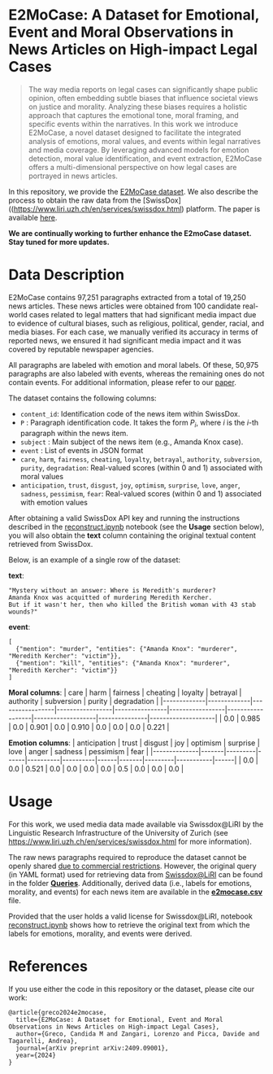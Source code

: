 # E2MoCase: A Dataset for Emotional, Event and Moral Observations in News Articles on High-impact Legal Cases

> The way media reports on legal cases can significantly shape public opinion, often embedding subtle biases that influence societal views on justice and morality. Analyzing these biases requires a holistic approach that captures the emotional tone, moral framing, and specific events within the narratives.
In this work we introduce E2MoCase, a novel dataset designed to facilitate the integrated analysis of emotions, moral values, and events within legal narratives and media coverage.  By leveraging advanced models for emotion detection, moral value identification, and event extraction, E2MoCase offers a multi-dimensional perspective on how legal cases are portrayed in news articles.


In this repository, we provide the [E2MoCase dataset](https://arxiv.org/abs/2409.09001). We also describe the process to obtain the raw data from the [SwissDox]((https://www.liri.uzh.ch/en/services/swissdox.html) platform. The paper is available [here](https://arxiv.org/abs/2409.09001).

**We are continually working to further enhance the E2moCase dataset. Stay tuned for more updates.**


# Data Description

E2MoCase contains 97,251 paragraphs extracted from a total of 19,250 news articles. These news articles were obtained from 100 candidate real-world cases related to legal matters that had significant media impact due to evidence of cultural biases, such as religious, political, gender, racial, and media biases. For each case, we manually verified its accuracy
in terms of reported news, we ensured it had significant media impact and it was covered by reputable
newspaper agencies.

All paragraphs are labeled with emotion and moral labels. Of these, 50,975 paragraphs are also labeled with events, whereas the remaining ones do not contain events. For additional information, please refer to our [paper](https://arxiv.org/abs/2409.09001).


The dataset contains the following columns:


- `content_id`: Identification code of the news item within SwissDox.
- `P` : Paragraph identification code. It takes the form $P_i$, where $i$ is the $i$-th paragraph within the news item.
- `subject` :  Main subject of the news item (e.g., Amanda Knox case).
- `event` : List of events in JSON format
- `care`, `harm`, `fairness`, `cheating`, `loyalty`, `betrayal`, `authority`, `subversion`, `purity`, `degradation`: Real-valued scores (within 0 and 1) associated with moral values  
- `anticipation`, `trust`, `disgust`, `joy`, `optimism`, `surprise`, `love`, `anger`, `sadness`, `pessimism`, `fear`: Real-valued scores (within 0 and 1) associated with emotion values

After obtaining a valid SwissDox API key and running the instructions described in the [reconstruct.ipynb](reconstruct.ipynb) notebook (see the **Usage** section below), you will also obtain the **text** column containing the original textual content retrieved from SwissDox.

Below, is an example of a single row of the dataset:

**text**:  
```
"Mystery without an answer: Where is Meredith's murderer? 
Amanda Knox was acquitted of murdering Meredith Kercher. 
But if it wasn't her, then who killed the British woman with 43 stab wounds?"
```

**event**:

```
[
  {"mention": "murder", "entities": {"Amanda Knox": "murderer", "Meredith Kercher": "victim"}},
  {"mention": "kill", "entities": {"Amanda Knox": "murderer", "Meredith Kercher": "victim"}}
]
```

**Moral columns**:
| care | harm | fairness | cheating | loyalty | betrayal | authority | subversion | purity | degradation |
|-------------|-------------|-----------------|-----------------|----------------|-----------------|------------------|-------------------|---------------|--------------------|
| 0.0         | 0.985  | 0.0             | 0.901      | 0.0            | 0.910        | 0.0              | 0.0               | 0.0           | 0.221        |

**Emotion columns**:
| anticipation | trust | disgust | joy  | optimism | surprise | love | anger | sadness | pessimism | fear |
|--------------|-------|---------|------|----------|----------|------|-------|---------|-----------|------|
| 0.0          | 0.0   | 0.521   | 0.0  | 0.0      | 0.0      | 0.0  | 0.5   | 0.0     | 0.0       | 0.0  |


# Usage

For this work, we used media data made available via Swissdox@LiRI by the Linguistic Research Infrastructure of the University of Zurich (see https://www.liri.uzh.ch/en/services/swissdox.html for more information).

The raw news paragraphs required to reproduce the dataset cannot be openly shared [due to commercial restrictions](https://www.liri.uzh.ch/en/services/swissdox.html).  However, the original query (in YAML format) used for retrieving data from [Swissdox@LiRI](https://www.liri.uzh.ch/en/services/swissdox.html) can be found in the folder [**Queries**](./Queries/). Additionally, derived data (i.e., labels for emotions, morality, and events) for each news item are available in the [**e2mocase.csv**](./e2mocase.csv) file. 

Provided that the user holds a valid license for Swissdox@LiRI, notebook [reconstruct.ipynb](./reconstruct.ipynb) shows how to retrieve the original text from which the labels for emotions, morality, and events were derived. 


# References

If you use either the code in this repository or the dataset, please cite our work:
```
@article{greco2024e2mocase,
  title={E2MoCase: A Dataset for Emotional, Event and Moral Observations in News Articles on High-impact Legal Cases},
  author={Greco, Candida M and Zangari, Lorenzo and Picca, Davide and Tagarelli, Andrea},
  journal={arXiv preprint arXiv:2409.09001},
  year={2024}
}
```


